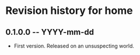 # Revision history for home

## 0.1.0.0 -- YYYY-mm-dd

* First version. Released on an unsuspecting world.
